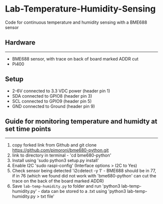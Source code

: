 # Lab-Temperature-Humidity-Sensing
Code for continuous temperature and humidity sensing with a BME688 sensor

## Hardware
----------------
- BME688 sensor, with trace on back of board marked ADDR cut
- Pi400

## Setup
- 2-6V connected to 3.3 VDC power (header pin 1)
- SDA connected to GPIO8 (header pin 3)
- SCL connected to GPIO9 (header pin 5)
- GND connected to Ground (header pin 9)


## Guide for monitoring temperature and humidty at set time points
----------------
1) copy forked link from Github and git clone https://github.com/pimoroni/bme680-python.git
2) link to directory in terminal - 'cd bme680-python'
3) Install using 'sudo python3 setup.py install'
4) Enable I2C 'sudo raspi-config' (Interface options > I2C to Yes)
5) Check sensor being detected 'i2cdetect -y 1' - BME688 should be in 77, if in 76 (which we found did not work with 'bme680-python' can cut the trace on the back of the board marked ADDR)
6) Save `lab-temp-humidity.py` to folder and run 'python3 lab-temp-humidity.py' - data can be stored to a .txt using 'python3 lab-temp-humidity.py > txt file'
